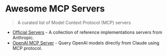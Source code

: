 # Awesome MCP Servers

> A curated list of Model Context Protocol (MCP) servers

- [Official Servers](https://github.com/modelcontextprotocol/servers) - A collection of reference implementations servers from Anthropic.
- [OpenAI MCP Server](https://github.com/pierrebrunelle/mcp-server-openai) - Query OpenAI models directly from Claude using MCP protocol.
